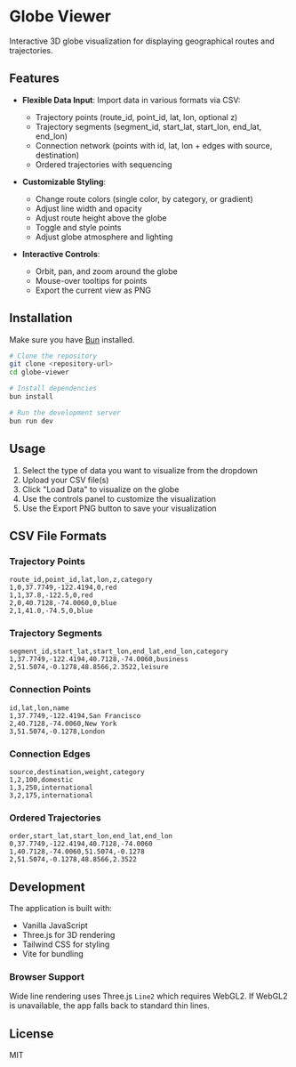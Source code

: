 # Globe Viewer

Interactive 3D globe visualization for displaying geographical routes and trajectories.

## Features

- **Flexible Data Input**: Import data in various formats via CSV:
  - Trajectory points (route_id, point_id, lat, lon, optional z)
  - Trajectory segments (segment_id, start_lat, start_lon, end_lat, end_lon)
  - Connection network (points with id, lat, lon + edges with source, destination)
  - Ordered trajectories with sequencing

- **Customizable Styling**:
  - Change route colors (single color, by category, or gradient)
  - Adjust line width and opacity
  - Adjust route height above the globe
  - Toggle and style points
  - Adjust globe atmosphere and lighting

- **Interactive Controls**:
  - Orbit, pan, and zoom around the globe
  - Mouse-over tooltips for points
  - Export the current view as PNG

## Installation

Make sure you have [Bun](https://bun.sh/) installed.

```bash
# Clone the repository
git clone <repository-url>
cd globe-viewer

# Install dependencies
bun install

# Run the development server
bun run dev
```

## Usage

1. Select the type of data you want to visualize from the dropdown
2. Upload your CSV file(s)
3. Click "Load Data" to visualize on the globe
4. Use the controls panel to customize the visualization
5. Use the Export PNG button to save your visualization

## CSV File Formats

### Trajectory Points
```
route_id,point_id,lat,lon,z,category
1,0,37.7749,-122.4194,0,red
1,1,37.8,-122.5,0,red
2,0,40.7128,-74.0060,0,blue
2,1,41.0,-74.5,0,blue
```

### Trajectory Segments
```
segment_id,start_lat,start_lon,end_lat,end_lon,category
1,37.7749,-122.4194,40.7128,-74.0060,business
2,51.5074,-0.1278,48.8566,2.3522,leisure
```

### Connection Points
```
id,lat,lon,name
1,37.7749,-122.4194,San Francisco
2,40.7128,-74.0060,New York
3,51.5074,-0.1278,London
```

### Connection Edges
```
source,destination,weight,category
1,2,100,domestic
1,3,250,international
3,2,175,international
```

### Ordered Trajectories
```
order,start_lat,start_lon,end_lat,end_lon
0,37.7749,-122.4194,40.7128,-74.0060
1,40.7128,-74.0060,51.5074,-0.1278
2,51.5074,-0.1278,48.8566,2.3522
```

## Development

The application is built with:
- Vanilla JavaScript
- Three.js for 3D rendering
- Tailwind CSS for styling
- Vite for bundling

### Browser Support
Wide line rendering uses Three.js `Line2` which requires WebGL2. If WebGL2 is unavailable, the app falls back to standard thin lines.

## License

MIT
